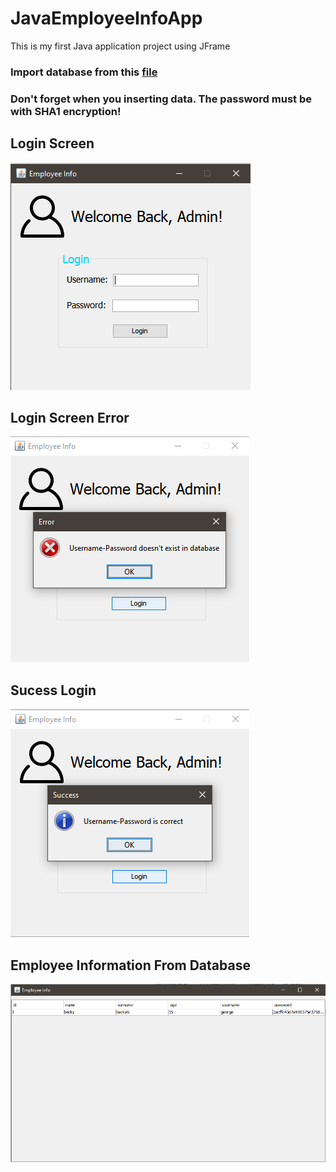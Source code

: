 # JavaEmployeeInfoApp
This is my first Java application project using JFrame
### Import database from this <a href='/swingapp/swingapp.sql'>file</a>
### Don't forget when you inserting data. The password must be with SHA1 encryption!
## Login Screen
<img src='/images/employee_login_screen.png'>

## Login Screen Error
<img src='/images/error_on_login.png'>

## Sucess Login 
<img src='/images/sucess_login.png'>

## Employee Information From Database
<img src='/images/employee_info_screen.png'>
